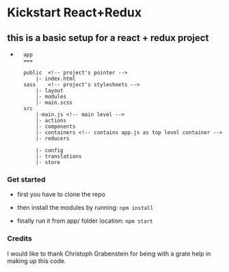 # Kickstart React+Redux

## this is a basic setup for a react + redux project

-       app
        ===

        public  <!-- project's pointer -->
            |- index.html
        sass    <!-- project's stylesheets -->
            |- layout
            |- modules
            |- main.scss
        src
            |-main.js <!-- main level -->
            |- actions
            |- components
            |- containers <!-- contains app.js as top level container -->
            |- reducers

            |- config
            |- translations
            |- store

### Get started

- first you have to clone the repo
- then install the modules by running:
  `npm install`

- finally run it from app/ folder location: `npm start`

### Credits

I would like to thank Christoph Grabenstein for being with a grate help in making up this code.
